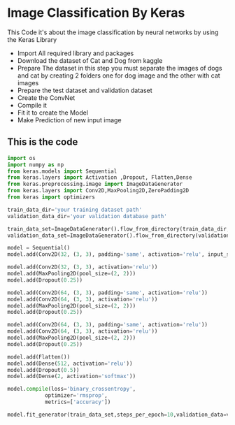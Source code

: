 # Image Classification By Keras

This Code  it's about the image classification by neural networks by using the Keras Library  
 
 - Import All required library and packages
 - Download the dataset of Cat and Dog from kaggle 
 - Prepare The dataset in this step you must separate the images of dogs and cat by creating 2 folders one for dog image and 
     the other with cat images 
 - Prepare the test dataset and validation dataset
 - Create the ConvNet
 - Compile it 
 - Fit it to create the Model 
 - Make Prediction of new input image 
 
 
 ## This is the code
 
 ```python
import os
import numpy as np
from keras.models import Sequential
from keras.layers import Activation ,Dropout, Flatten,Dense
from keras.preprocessing.image import ImageDataGenerator
from keras.layers import Conv2D,MaxPooling2D,ZeroPadding2D
from keras import optimizers
 
 ```

 ```python
train_data_dir='your training dataset path'
validation_data_dir='your validation database path'
 ```
 ```python
train_data_set=ImageDataGenerator().flow_from_directory(train_data_dir,target_size=(150,150),classes=['dog','cat'],batch_size=16)
validation_data_set=ImageDataGenerator().flow_from_directory(validation_data_dir,target_size=(150,150),classes=['dog','cat'],batch_size=16)

 ```
  ```python
model = Sequential()
model.add(Conv2D(32, (3, 3), padding='same', activation='relu', input_shape=(150,150,3)))

model.add(Conv2D(32, (3, 3), activation='relu'))
model.add(MaxPooling2D(pool_size=(2, 2)))
model.add(Dropout(0.25))
 
model.add(Conv2D(64, (3, 3), padding='same', activation='relu'))
model.add(Conv2D(64, (3, 3), activation='relu'))
model.add(MaxPooling2D(pool_size=(2, 2)))
model.add(Dropout(0.25))
 
model.add(Conv2D(64, (3, 3), padding='same', activation='relu'))
model.add(Conv2D(64, (3, 3), activation='relu'))
model.add(MaxPooling2D(pool_size=(2, 2)))
model.add(Dropout(0.25))
 
model.add(Flatten())
model.add(Dense(512, activation='relu'))
model.add(Dropout(0.5))
model.add(Dense(2, activation='softmax'))
 ```
 
  ```python
model.compile(loss='binary_crossentropy',
              optimizer='rmsprop',
              metrics=['accuracy'])

 ```
 
  ```python
model.fit_generator(train_data_set,steps_per_epoch=10,validation_data=validation_data_set,validation_steps=5,epochs=5)

 ```

